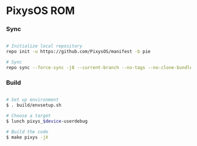 # PixysOS ROM #

### Sync ###

```bash

# Initialize local repository
repo init -u https://github.com/PixysOS/manifest -b pie

# Sync
repo sync --force-sync -j8 --current-branch --no-tags --no-clone-bundle --optimized-fetch --prune
```

### Build ###

```bash

# Set up environment
$ . build/envsetup.sh

# Choose a target
$ lunch pixys_$device-userdebug

# Build the code
$ make pixys -jX
```
